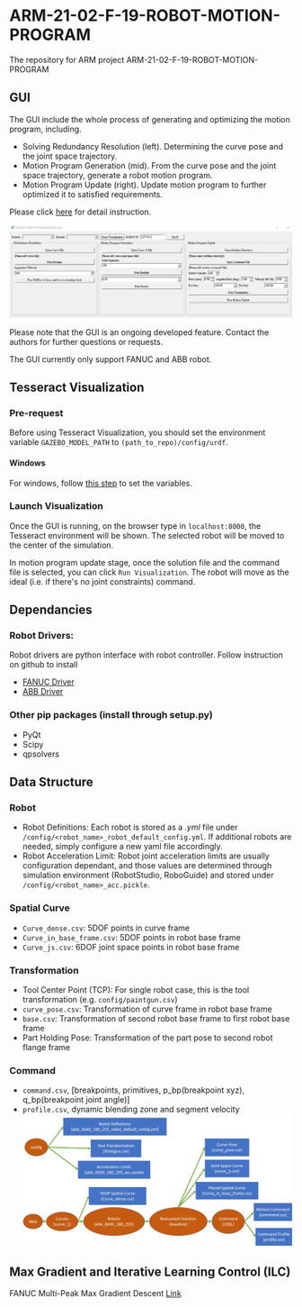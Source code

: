 # ARM-21-02-F-19-ROBOT-MOTION-PROGRAM

The repository for ARM project ARM-21-02-F-19-ROBOT-MOTION-PROGRAM

## GUI

The GUI include the whole process of generating and optimizing the motion program, including.
- Solving Redundancy Resolution (left). Determining the curve pose and the joint space trajectory.
- Motion Program Generation (mid). From the curve pose and the joint space trajectory, generate a robot motion program.
- Motion Program Update (right). Update motion program to further optimized it to satisfied requirements.

Please click [here](https://github.com/rpiRobotics/ARM-21-02-F-19-Robot-Motion-Program/tree/main/doc/gui_manual.md) for detail instruction.

![](doc/figures/gui.png)

Please note that the GUI is an ongoing developed feature. Contact the authors for further questions or requests.

The GUI currently only support FANUC and ABB robot.

## Tesseract Visualization

### Pre-request

Before using Tesseract Visualization, you should set the environment variable `GAZEBO_MODEL_PATH` to `(path_to_repo)/config/urdf`.

#### Windows
For windows, follow [this step](https://docs.oracle.com/en/database/oracle/machine-learning/oml4r/1.5.1/oread/creating-and-modifying-environment-variables-on-windows.html#GUID-DD6F9982-60D5-48F6-8270-A27EC53807D0) to set the variables.

### Launch Visualization

Once the GUI is running, on the browser type in `localhost:8000`, the Tesseract environment will be shown. The selected robot will be moved to the center of the simulation.

In motion program update stage, once the solution file and the command file is selected, you can click `Run Visualization`. The robot will move as the ideal (i.e. if there's no joint constraints) command.

## Dependancies
### Robot Drivers:
Robot drivers are python interface with robot controller. Follow instruction on github to install 
* [FANUC Driver](http://github.com/eric565648/fanuc_motion_program_exec)
* [ABB Driver](http://github.com/johnwason/abb_motion_program_exec)
### Other pip packages (install through setup.py)
* PyQt
* Scipy
* qpsolvers

## Data Structure
### Robot
* Robot Definitions: Each robot is stored as a *.yml* file under `/config/<robot_name>_robot_default_config.yml`. If additional robots are needed, simply configure a new yaml file accordingly.
* Robot Acceleration Limit: Robot joint acceleration limits are usually configuration dependant, and those values are determined through simulation environment (RobotStudio, RoboGuide) and stored under `/config/<robot_name>_acc.pickle`.
### Spatial Curve
* `Curve_dense.csv`: 5DOF points in curve frame
* `Curve_in_base_frame.csv`: 5DOF points in robot base frame
* `Curve_js.csv`: 6DOF joint space points in robot base frame
### Transformation
* Tool Center Point (TCP): For single robot case, this is the tool transformation (e.g. `config/paintgun.csv`)
* `curve_pose.csv`: Transformation of curve frame in robot base frame
* `base.csv`: Transformation of second  robot base frame to first robot base frame
* Part Holding Pose: Transformation of the part pose to second robot flange frame
### Command
* `command.csv`, [breakpoints,  primitives, p_bp(breakpoint xyz), q_bp(breakpoint  joint angle)]
* `profile.csv`, dynamic blending  zone and segment velocity
![](doc/figures/data_structure.jpg)

## Max Gradient and Iterative Learning Control (ILC)

FANUC Multi-Peak Max Gradient Descent [Link](https://github.com/rpiRobotics/ARM-21-02-F-19-Robot-Motion-Program/tree/main/ILC)
